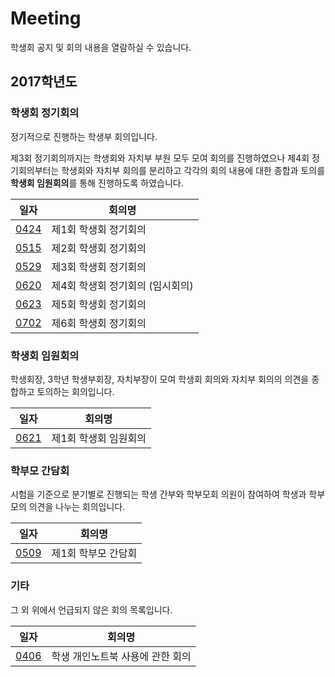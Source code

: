 # Meeting

학생회 공지 및 회의 내용을 열람하실 수 있습니다.

## 2017학년도
### 학생회 정기회의
정기적으로 진행하는 학생부 회의입니다.

제3회 정기회의까지는 학생회와 자치부 부원 모두 모여 회의를 진행하였으나 제4회 정기회의부터는 학생회와 자치부 회의를 분리하고 각각의 회의 내용에 대한 종합과 토의를 **학생회 임원회의**를 통해 진행하도록 하였습니다.

일자|회의명
-|-
[0424](2017/0424.md)|제1회 학생회 정기회의
[0515](2017/0515.md)|제2회 학생회 정기회의
[0529](2017/0529.md)|제3회 학생회 정기회의
[0620](2017/0620.md)|제4회 학생회 정기회의 (임시회의)
[0623](2017/0623.md)|제5회 학생회 정기회의
[0702](2017/0702.md)|제6회 학생회 정기회의

### 학생회 임원회의
학생회장, 3학년 학생부회장, 자치부장이 모여 학생회 회의와 자치부 회의의 의견을 종합하고 토의하는 회의입니다.

일자|회의명
-|-
[0621](2017/0621.md)|제1회 학생회 임원회의

### 학부모 간담회
시험을 기준으로 분기별로 진행되는 학생 간부와 학부모회 의원이 참여하여 학생과 학부모의 의견을 나누는 회의입니다.

일자|회의명
-|-
[0509](2017/0509.md)|제1회 학부모 간담회

### 기타
그 외 위에서 언급되지 않은 회의 목록입니다.

일자|회의명
-|-
[0406](2017/0406.md)|학생 개인노트북 사용에 관한 회의